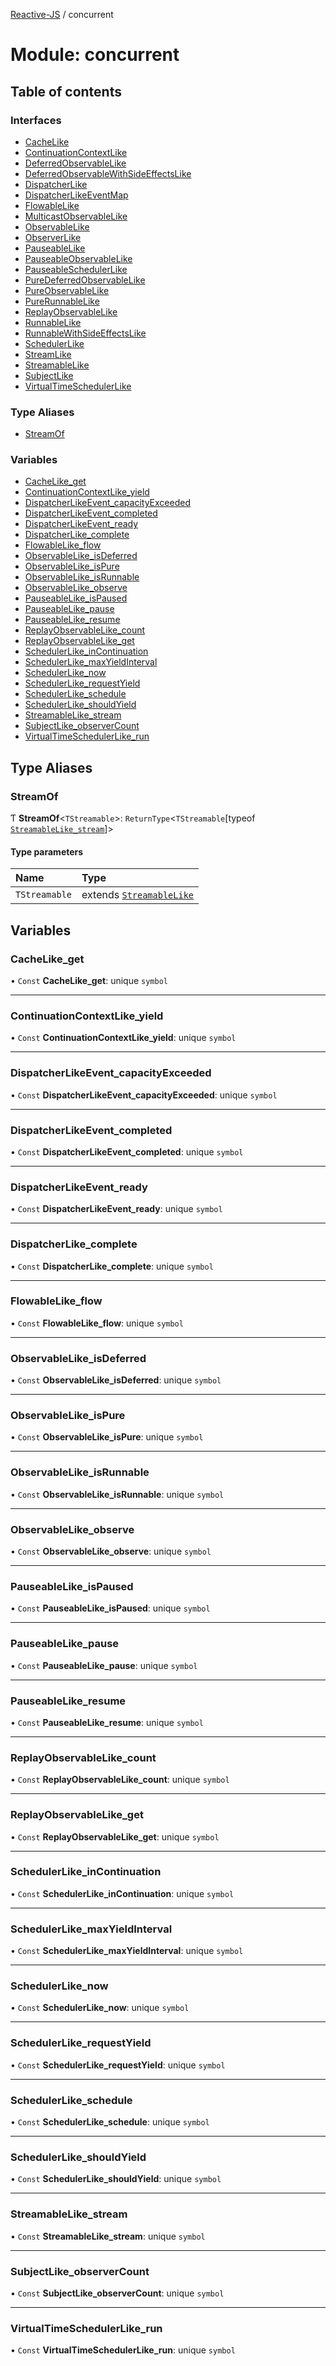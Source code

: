 [Reactive-JS](../README.md) / concurrent

# Module: concurrent

## Table of contents

### Interfaces

- [CacheLike](../interfaces/concurrent.CacheLike.md)
- [ContinuationContextLike](../interfaces/concurrent.ContinuationContextLike.md)
- [DeferredObservableLike](../interfaces/concurrent.DeferredObservableLike.md)
- [DeferredObservableWithSideEffectsLike](../interfaces/concurrent.DeferredObservableWithSideEffectsLike.md)
- [DispatcherLike](../interfaces/concurrent.DispatcherLike.md)
- [DispatcherLikeEventMap](../interfaces/concurrent.DispatcherLikeEventMap.md)
- [FlowableLike](../interfaces/concurrent.FlowableLike.md)
- [MulticastObservableLike](../interfaces/concurrent.MulticastObservableLike.md)
- [ObservableLike](../interfaces/concurrent.ObservableLike.md)
- [ObserverLike](../interfaces/concurrent.ObserverLike.md)
- [PauseableLike](../interfaces/concurrent.PauseableLike.md)
- [PauseableObservableLike](../interfaces/concurrent.PauseableObservableLike.md)
- [PauseableSchedulerLike](../interfaces/concurrent.PauseableSchedulerLike.md)
- [PureDeferredObservableLike](../interfaces/concurrent.PureDeferredObservableLike.md)
- [PureObservableLike](../interfaces/concurrent.PureObservableLike.md)
- [PureRunnableLike](../interfaces/concurrent.PureRunnableLike.md)
- [ReplayObservableLike](../interfaces/concurrent.ReplayObservableLike.md)
- [RunnableLike](../interfaces/concurrent.RunnableLike.md)
- [RunnableWithSideEffectsLike](../interfaces/concurrent.RunnableWithSideEffectsLike.md)
- [SchedulerLike](../interfaces/concurrent.SchedulerLike.md)
- [StreamLike](../interfaces/concurrent.StreamLike.md)
- [StreamableLike](../interfaces/concurrent.StreamableLike.md)
- [SubjectLike](../interfaces/concurrent.SubjectLike.md)
- [VirtualTimeSchedulerLike](../interfaces/concurrent.VirtualTimeSchedulerLike.md)

### Type Aliases

- [StreamOf](concurrent.md#streamof)

### Variables

- [CacheLike\_get](concurrent.md#cachelike_get)
- [ContinuationContextLike\_yield](concurrent.md#continuationcontextlike_yield)
- [DispatcherLikeEvent\_capacityExceeded](concurrent.md#dispatcherlikeevent_capacityexceeded)
- [DispatcherLikeEvent\_completed](concurrent.md#dispatcherlikeevent_completed)
- [DispatcherLikeEvent\_ready](concurrent.md#dispatcherlikeevent_ready)
- [DispatcherLike\_complete](concurrent.md#dispatcherlike_complete)
- [FlowableLike\_flow](concurrent.md#flowablelike_flow)
- [ObservableLike\_isDeferred](concurrent.md#observablelike_isdeferred)
- [ObservableLike\_isPure](concurrent.md#observablelike_ispure)
- [ObservableLike\_isRunnable](concurrent.md#observablelike_isrunnable)
- [ObservableLike\_observe](concurrent.md#observablelike_observe)
- [PauseableLike\_isPaused](concurrent.md#pauseablelike_ispaused)
- [PauseableLike\_pause](concurrent.md#pauseablelike_pause)
- [PauseableLike\_resume](concurrent.md#pauseablelike_resume)
- [ReplayObservableLike\_count](concurrent.md#replayobservablelike_count)
- [ReplayObservableLike\_get](concurrent.md#replayobservablelike_get)
- [SchedulerLike\_inContinuation](concurrent.md#schedulerlike_incontinuation)
- [SchedulerLike\_maxYieldInterval](concurrent.md#schedulerlike_maxyieldinterval)
- [SchedulerLike\_now](concurrent.md#schedulerlike_now)
- [SchedulerLike\_requestYield](concurrent.md#schedulerlike_requestyield)
- [SchedulerLike\_schedule](concurrent.md#schedulerlike_schedule)
- [SchedulerLike\_shouldYield](concurrent.md#schedulerlike_shouldyield)
- [StreamableLike\_stream](concurrent.md#streamablelike_stream)
- [SubjectLike\_observerCount](concurrent.md#subjectlike_observercount)
- [VirtualTimeSchedulerLike\_run](concurrent.md#virtualtimeschedulerlike_run)

## Type Aliases

### StreamOf

Ƭ **StreamOf**<`TStreamable`\>: `ReturnType`<`TStreamable`[typeof [`StreamableLike_stream`](concurrent.md#streamablelike_stream)]\>

#### Type parameters

| Name | Type |
| :------ | :------ |
| `TStreamable` | extends [`StreamableLike`](../interfaces/concurrent.StreamableLike.md) |

## Variables

### CacheLike\_get

• `Const` **CacheLike\_get**: unique `symbol`

___

### ContinuationContextLike\_yield

• `Const` **ContinuationContextLike\_yield**: unique `symbol`

___

### DispatcherLikeEvent\_capacityExceeded

• `Const` **DispatcherLikeEvent\_capacityExceeded**: unique `symbol`

___

### DispatcherLikeEvent\_completed

• `Const` **DispatcherLikeEvent\_completed**: unique `symbol`

___

### DispatcherLikeEvent\_ready

• `Const` **DispatcherLikeEvent\_ready**: unique `symbol`

___

### DispatcherLike\_complete

• `Const` **DispatcherLike\_complete**: unique `symbol`

___

### FlowableLike\_flow

• `Const` **FlowableLike\_flow**: unique `symbol`

___

### ObservableLike\_isDeferred

• `Const` **ObservableLike\_isDeferred**: unique `symbol`

___

### ObservableLike\_isPure

• `Const` **ObservableLike\_isPure**: unique `symbol`

___

### ObservableLike\_isRunnable

• `Const` **ObservableLike\_isRunnable**: unique `symbol`

___

### ObservableLike\_observe

• `Const` **ObservableLike\_observe**: unique `symbol`

___

### PauseableLike\_isPaused

• `Const` **PauseableLike\_isPaused**: unique `symbol`

___

### PauseableLike\_pause

• `Const` **PauseableLike\_pause**: unique `symbol`

___

### PauseableLike\_resume

• `Const` **PauseableLike\_resume**: unique `symbol`

___

### ReplayObservableLike\_count

• `Const` **ReplayObservableLike\_count**: unique `symbol`

___

### ReplayObservableLike\_get

• `Const` **ReplayObservableLike\_get**: unique `symbol`

___

### SchedulerLike\_inContinuation

• `Const` **SchedulerLike\_inContinuation**: unique `symbol`

___

### SchedulerLike\_maxYieldInterval

• `Const` **SchedulerLike\_maxYieldInterval**: unique `symbol`

___

### SchedulerLike\_now

• `Const` **SchedulerLike\_now**: unique `symbol`

___

### SchedulerLike\_requestYield

• `Const` **SchedulerLike\_requestYield**: unique `symbol`

___

### SchedulerLike\_schedule

• `Const` **SchedulerLike\_schedule**: unique `symbol`

___

### SchedulerLike\_shouldYield

• `Const` **SchedulerLike\_shouldYield**: unique `symbol`

___

### StreamableLike\_stream

• `Const` **StreamableLike\_stream**: unique `symbol`

___

### SubjectLike\_observerCount

• `Const` **SubjectLike\_observerCount**: unique `symbol`

___

### VirtualTimeSchedulerLike\_run

• `Const` **VirtualTimeSchedulerLike\_run**: unique `symbol`

